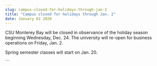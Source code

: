 ```yaml
---
slug: campus-closed-for-holidays-through-jan-2
title: "Campus closed for holidays through Jan. 2"
date: January 01 2020
---
```


 
<p></p>
<p>
  CSU Monterey Bay will be closed in observance of the holiday season beginning
  Wednesday, Dec. 24. The university will re-open for business operations on
  Friday, Jan. 2.
</p>
<p>Spring semester classes will start on Jan. 20.</p>
```
